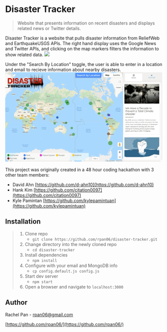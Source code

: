 # Disaster Tracker
> Website that presents information on recent disasters and displays related news or Twitter details.

Disaster Tracker is a website that pulls disaster information from ReliefWeb and EarthquakeUSGS APIs. The right hand display uses the Google News and Twitter APIs, and clicking on the map markers filters the information to show related data.
![](demo1.gif)

Under the "Search By Location" toggle, the user is able to enter in a location and email to recieve information about nearby disasters.
![](demo2.gif)

This project was originally created in a 48 hour coding hackathon with 3 other team members:

  - David Ahn [https://github.com/d-ahn10](https://github.com/d-ahn10)
  - Hank Kim [https://github.com/citation0097](https://github.com/citation0097)
  - Kyle Pamintan [https://github.com/kylepamintuan](https://github.com/kylepamintuan)


## Installation

> 1. Clone repo
>    - `git clone https://github.com/rpan06/disaster-tracker.git`
> 1. Change directory into the newly cloned repo
>    - `cd disaster-tracker`
> 1. Install dependencies
>    - `npm install`
> 1. Configure with your email and MongoDB info
>    - `cp config.default.js config.js`
> 1. Start dev server
>    - `npm start`
> 1. Open a browser and navigate to `localhost:3000`

## Author

Rachel Pan - rpan06@gmail.com

[https://github.com/rpan06/](https://github.com/rpan06/)
